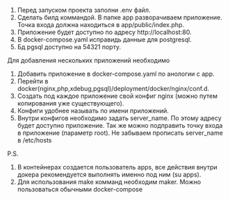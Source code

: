 1. Перед запуском проекта заполни .env файл.
2. Сделать билд коммандой. В папке app разворачиваем приложение. Точка входа должна находиться в app/public/index.php.
3. Приложение будет доступно по адресу http://localhost:80.
4. В docker-compose.yaml исправидь данные для postgresql.
5. Бд pgsql доступно на 54321 порту.

Для добавления нескольких приложений необходимо
1. Добавить приложение в docker-compose.yaml по анологии с app.
2. Перейти в docker(nginx,php,xdebug,pgsql)/deployment/docker/nginx/conf.d.
3. Создать под каждое приложение свой конфиг nginx (можно путем копирования уже существующего).
4. Конфиги удобнее называть по имени приложений. 
5. Внутри конфигов необходимо задать server_name. По этому адресу будет доступно приложение.
Так же можно подправить точку входа в приложение (параметр root). Не забываем прописать server_name в /etc/hosts

P.S.
1. В контейнерах создается пользователь apps, все действия внутри докера рекомендуется выполнять именно под ним (su apps).
2. Для использования make комманд необходим maker. Можно пользоваться обычными docker-compose